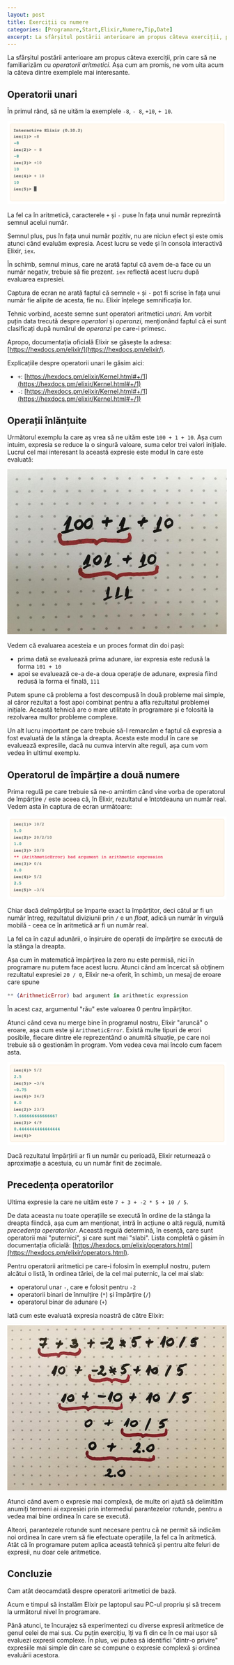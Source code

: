 ```yaml
---
layout: post
title: Exerciții cu numere
categories: [Programare,Start,Elixir,Numere,Tip,Date]
excerpt: La sfârșitul postării anterioare am propus câteva exerciții, prin care să ne familiarizăm cu operatorii aritmetici. Așa cum am promis, ne vom uita acum la câteva dintre exemplele mai interesante.
---
```


La sfârșitul postării anterioare am propus câteva exerciții, prin care să ne familiarizăm cu *operatorii aritmetici*. Așa cum am promis, ne vom uita acum la câteva dintre exemplele mai interesante.

## Operatorii unari

În primul rând, să ne uităm la exemplele `-8`, `- 8`, `+10`, `+ 10`.

![Operatorii unari plus și minus](/images/lesson-003/plus-minus.png "Operatorii unari plus și minus")

La fel ca în aritmetică, caracterele `+` și `-` puse în fața unui număr reprezintă semnul acelui număr.

Semnul plus, pus în fața unui număr pozitiv, nu are niciun efect și este omis atunci când evaluăm expresia. Acest lucru se vede și în consola interactivă Elixir, `iex`.

În schimb, semnul minus, care ne arată faptul că avem de-a face cu un număr negativ, trebuie să fie prezent. `iex` reflectă acest lucru după evaluarea expresiei.

Captura de ecran ne arată faptul că semnele `+` și `-` pot fi scrise în fața unui număr fie alipite de acesta, fie nu. Elixir înțelege semnificația lor.

Tehnic vorbind, aceste semne sunt operatori aritmetici *unari*. Am vorbit puțin data trecută despre *operatori* și *operanzi*, menționând faptul că ei sunt clasificați după numărul de *operanzi* pe care-i primesc.

Apropo, documentația oficială Elixir se găsește la adresa: [https://hexdocs.pm/elixir/](https://hexdocs.pm/elixir/).

Explicațiile despre operatorii unari le găsim aici:
- `+`: [https://hexdocs.pm/elixir/Kernel.html#+/1](https://hexdocs.pm/elixir/Kernel.html#+/1)
- `-`: [https://hexdocs.pm/elixir/Kernel.html#+/1](https://hexdocs.pm/elixir/Kernel.html#+/1)

## Operații înlănțuite

Următorul exemplu la care aș vrea să ne uităm este `100 + 1 + 10`. Așa cum intuim, expresia se reduce la o singură valoare, suma celor trei valori inițiale. Lucrul cel mai interesant la această expresie este modul în care este evaluată:

![Evaluarea unei expresii cu trei operanzi](/images/lesson-003/100+1+10.jpg "Evaluarea unei expresii cu trei operanzi")

Vedem că evaluarea acesteia e un proces format din doi pași:
- prima dată se evaluează prima adunare, iar expresia este redusă la forma `101 + 10`
- apoi se evaluează ce-a de-a doua operație de adunare, expresia fiind redusă la forma ei finală, `111`

Putem spune că problema a fost descompusă în două probleme mai simple, al căror rezultat a fost apoi combinat pentru a afla rezultatul problemei inițiale. Această tehnică are o mare utilitate în programare și e folosită la rezolvarea multor probleme complexe.

Un alt lucru important pe care trebuie să-l remarcăm e faptul că expresia a fost evaluată de la stânga la dreapta. Acesta este modul în care se evaluează expresiile, dacă nu cumva intervin alte reguli, așa cum vom vedea în ultimul exemplu.

## Operatorul de împărțire a două numere

Prima regulă pe care trebuie să ne-o amintim când vine vorba de operatorul de împărțire `/` este aceea că, în Elixir, rezultatul e întotdeauna un număr real. Vedem asta în captura de ecran următoare:

![Operatorul de împărțire](/images/lesson-003/division.png "Operatorul de împărțire")

Chiar dacă deîmpărțitul se împarte exact la împărțitor, deci câtul ar fi un număr întreg, rezultatul diviziunii prin `/` e un *float*, adică un număr în virgulă mobilă - ceea ce în aritmetică ar fi un număr real.

La fel ca în cazul adunării, o înșiruire de operații de împărțire se execută de la stânga la dreapta.

Așa cum în matematică împărțirea la zero nu este permisă, nici în programare nu putem face acest lucru. Atunci când am încercat să obținem rezultatul expresiei `20 / 0`, Elixir ne-a oferit, în schimb, un mesaj de eroare care spune

```elixir
** (ArithmeticError) bad argument in arithmetic expression
```

În acest caz, argumentul "rău" este valoarea 0 pentru împărțitor.

Atunci când ceva nu merge bine în programul nostru, Elixir "aruncă" o eroare, așa cum este și `ArithmeticError`. Există multe tipuri de erori posibile, fiecare dintre ele reprezentând o anumită situație, pe care noi trebuie să o gestionăm în program. Vom vedea ceva mai încolo cum facem asta.

![Numere cu perioadă](/images/lesson-003/periodic-number.png "Numere cu perioadă")

Dacă rezultatul împărțirii ar fi un număr cu perioadă, Elixir returnează o aproximație a acestuia, cu un număr finit de zecimale.

## Precedența operatorilor

Ultima expresie la care ne uităm este `7 + 3 + -2 * 5 + 10 / 5`.

De data aceasta nu toate operațiile se execută în ordine de la stânga la dreapta fiindcă, așa cum am menționat, intră în acțiune o altă regulă, numită *precedența operatorilor*. Această regulă determină, în esență, care sunt operatorii mai "puternici", și care sunt mai "slabi". Lista completă o găsim în documentația oficială: [https://hexdocs.pm/elixir/operators.html](https://hexdocs.pm/elixir/operators.html).

Pentru operatorii aritmetici pe care-i folosim în exemplul nostru, putem alcătui o listă, în ordinea tăriei, de la cel mai puternic, la cel mai slab:
- operatorul unar `-`, care e folosit pentru `-2`
- operatorii binari de înmulțire (`*`) și împărțire (`/`)
- operatorul binar de adunare (`+`)

Iată cum este evaluată expresia noastră de către Elixir:

![Evaluarea expresiei aritmetice](/images/lesson-003/arithmetic-expression-evaluation.jpg "Evaluarea expresiei aritmetice")

Atunci când avem o expresie mai complexă, de multe ori ajută să delimităm anumiți termeni ai expresiei prin intermediul parantezelor rotunde, pentru a vedea mai bine ordinea în care se execută.

Alteori, parantezele rotunde sunt necesare pentru că ne permit să indicăm noi ordinea în care vrem să fie efectuate operațiile, la fel ca în aritmetică. Atât că în programare putem aplica această tehnică și pentru alte feluri de expresii, nu doar cele aritmetice.

## Concluzie

Cam atât deocamdată despre operatorii aritmetici de bază.

Acum e timpul să instalăm Elixir pe laptopul sau PC-ul propriu și să trecem la următorul nivel în programare.

Până atunci, te încurajez să experimentezi cu diverse expresii aritmetice de genul celei de mai sus. Cu puțin exercițiu, îți va fi din ce în ce mai ușor să evaluezi expresii complexe. În plus, vei putea să identifici "dintr-o privire" expresiile mai simple din care se compune o expresie complexă și ordinea evaluării acestora.
